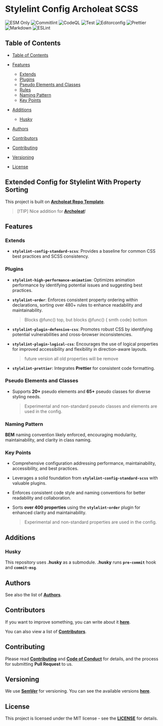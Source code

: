 # Stylelint Config Archoleat SCSS

![ESM Only](https://img.shields.io/badge/ESM-only-gray?labelColor=fe0)
![Commitlint](https://img.shields.io/github/actions/workflow/status/Archoleat/core/commitlint.yml?label=Commitlint)
![CodeQL](https://img.shields.io/github/actions/workflow/status/Archoleat/stylelint-config-extended-scss/codeql.yml?label=CodeQL)
![Test](https://img.shields.io/github/actions/workflow/status/Archoleat/stylelint-config-extended-scss/mocha.yml?label=Test)
![Editorconfig](https://img.shields.io/github/actions/workflow/status/Archoleat/stylelint-config-extended-scss/editorconfig.yml?label=Editorconfig)
![Prettier](https://img.shields.io/github/actions/workflow/status/Archoleat/stylelint-config-extended-scss/prettier.yml?label=Prettier)
![Markdown](https://img.shields.io/github/actions/workflow/status/Archoleat/stylelint-config-extended-scss/markdown.yml?label=Markdown)
![ESLint](https://img.shields.io/github/actions/workflow/status/Archoleat/stylelint-config-extended-scss/eslint.yml?label=ESLint)

## Table of Contents

-   [Table of Contents](#table-of-contents)

-   [Features](#features)
    -   [Extends](#extends)
    -   [Plugins](#plugins)
    -   [Pseudo Elements and Classes](#pseudo-elements-and-classes)
    -   [Rules](#rules)
    -   [Naming Pattern](#naming-pattern)
    -   [Key Points](#key-points)

-   [Additions](#additions)
    -   [Husky](#husky)

-   [Authors](#authors)

-   [Contributors](#contributors)

-   [Contributing](#contributing)

-   [Versioning](#versioning)

-   [License](#license)

## Extended Config for Stylelint With Property Sorting

This project is built on [**Archoleat Repo Template**](https://github.com/Archoleat/archoleat-repo-template).

> \[!TIP]
> Nice addition for [**Archoleat**](https://github.com/Archoleat/archoleat)!

## Features

### Extends

-   **`stylelint-config-standard-scss`**: Provides a baseline for common CSS
    best practices and SCSS consistency.

### Plugins

-   **`stylelint-high-performance-animation`**: Optimizes animation performance
    by identifying potential issues and suggesting best practices.

-   **`stylelint-order`**: Enforces consistent property ordering within
    declarations, sorting over 480+ rules to enhance readability
    and maintainability.

    > Blocks @func() top, but blocks @func() { smth code} bottom

-   **`stylelint-plugin-defensive-css`**: Promotes robust CSS by identifying
    potential vulnerabilities and cross-browser inconsistencies.

-   **`stylelint-plugin-logical-css`**: Encourages the use of logical
    properties for improved accessibility and flexibility in
    direction-aware layouts.

    > future version all old properties will be remove

-   **`stylelint-prettier`**: Integrates **Prettier** for
    consistent code formatting.

### Pseudo Elements and Classes

-   Supports **20+** pseudo elements and **65+** pseudo classes
    for diverse styling needs.

    > Experimental and non-standard pseudo classes and
    > elements are used in the config.

### Naming Pattern

**BEM** naming convention likely enforced, encouraging modularity,
maintainability, and clarity in class naming.

### Key Points

-   Comprehensive configuration addressing performance, maintainability,
    accessibility, and best practices.

-   Leverages a solid foundation from **`stylelint-config-standard-scss`**
    with valuable plugins.

-   Enforces consistent code style and naming conventions for better
    readability and collaboration.

-   Sorts **over 400 properties** using the **`stylelint-order`** plugin for
    enhanced clarity and maintainability.

    > Experimental and non-standard properties are used in the config.

## Additions

### Husky

This repository uses **.husky** as a submodule.
**.husky** runs **`pre-commit`** hook and **`commit-msg`**.

## Authors

See also the list of [**Authors**](AUTHORS.md).

## Contributors

If you want to improve something, you can write about it
[**here**](https://github.com/Archoleat/stylelint-config-extended-scss/issues/new/choose).

You can also view a list of [**Contributors**](CONTRIBUTORS.md).

## Contributing

Please read [**Contributing**](CONTRIBUTING.md)
and [**Code of Conduct**](CODE_OF_CONDUCT.md) for details,
and the process for submitting **Pull Request** to us.

## Versioning

We use [**SemVer**](https://semver.org) for versioning.
You can see the available versions
[**here**](https://github.com/Archoleat/stylelint-config-extended-scss/tags).

## License

This project is licensed under the MIT license - see the
[**LICENSE**](LICENSE) for details.

